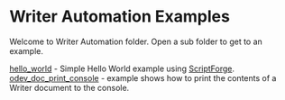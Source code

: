 # Writer Automation Examples

Welcome to Writer Automation folder. Open a sub folder to get to an example.

[hello_world](./hello_world/) - Simple Hello World example using [ScriptForge].
[odev_doc_print_console](./odev_doc_print_console/) - example shows how to print the contents of a Writer document to the console.

[ScriptForge]: https://gitlab.com/LibreOfficiant/scriptforge
